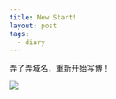 ```yaml
---
title: New Start!
layout: post
tags:
  - diary
---
```


弄了弄域名，重新开始写博！  


![](https://www.dropbox.com/s/vw5r6ayu6gap7v0/StartOfANewJourney.jpg)
<img href="https://www.dropbox.com/s/2y1dn0v4ari122g/0.jpg"></img>